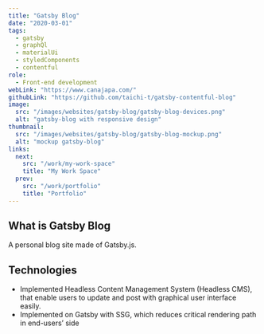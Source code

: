 ```yaml
---
title: "Gatsby Blog"
date: "2020-03-01"
tags:
  - gatsby
  - graphQl
  - materialUi
  - styledComponents
  - contentful
role:
  - Front-end development
webLink: "https://www.canajapa.com/"
githubLink: "https://github.com/taichi-t/gatsby-contentful-blog"
image:
  src: "/images/websites/gatsby-blog/gatsby-blog-devices.png"
  alt: "gatsby-blog with responsive design"
thumbnail:
  src: "/images/websites/gatsby-blog/gatsby-blog-mockup.png"
  alt: "mockup gatsby-blog"
links:
  next:
    src: "/work/my-work-space"
    title: "My Work Space"
  prev:
    src: "/work/portfolio"
    title: "Portfolio"
---
```


## What is Gatsby Blog

A personal blog site made of Gatsby.js.

## Technologies

- Implemented Headless Content Management System (Headless CMS), that enable users to update and post with graphical user interface easily.
- Implemented on Gatsby with SSG, which reduces critical rendering path in end-users’ side
